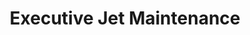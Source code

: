 ---
title: "Executive Jet Maintenance"
url: /san-bernardino/executive-jet-maintenance/
shop: shop
---